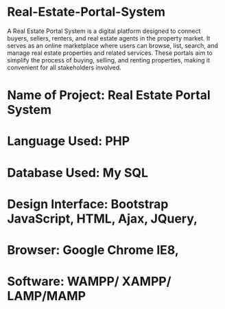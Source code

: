 # Real-Estate-Portal-System
A Real Estate Portal System is a digital platform designed to connect buyers, sellers, renters, and real estate agents in the property market. 
It serves as an online marketplace where users can browse, list, search, and manage real estate properties and related services. 
These portals aim to simplify the process of buying, selling, and renting properties, making it convenient for all stakeholders involved.
# Name of Project:          Real Estate Portal System
# Language Used:            PHP
# Database Used:            My SQL
# Design Interface:         Bootstrap JavaScript, HTML, Ajax, JQuery,
# Browser:                  Google Chrome IE8,
# Software:                 WAMPP/ XAMPP/ LAMP/MAMP

